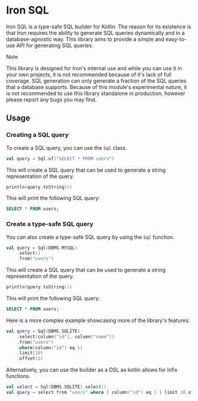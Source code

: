 # Iron SQL

Iron SQL is a type-safe SQL builder for Kotlin. The reason for its existence is that Iron requires
the ability to generate SQL queries dynamically and in a database-agnostic way. This library aims to
provide a simple and easy-to-use API for generating SQL queries. 

> [!NOTE]
> This library is designed for Iron's internal use and while you can use it in your own projects, it
> is not recommended because of it's lack of full coverage. SQL generation can only generate a
> fraction of the SQL queries that a database supports. Because of this module's experimental nature,
> it is not recommended to use this library standalone in production, however please report any bugs 
> you may find.

## Usage

### Creating a SQL query

To create a SQL query, you can use the `Sql` class.

```kotlin
val query = Sql.of("SELECT * FROM users")
```

This will create a SQL query that can be used to generate a string representation of the query.

```kotlin
println(query.toString())
```

This will print the following SQL query:

```sql
SELECT * FROM users;
```

### Create a type-safe SQL query

You can also create a type-safe SQL query by using the `Sql` function.

```kotlin
val query = Sql(DBMS.MYSQL)
    .select()
    .from("users")
```

This will create a SQL query that can be used to generate a string representation of the query.

```kotlin
println(query.toString())
```

This will print the following SQL query:

```sql
SELECT * FROM users;
```

Here is a more complex example showcasing more of the library's features:

```kotlin
val query = Sql(DBMS.SQLITE)
    .select(column("id"), column("name"))
    .from("users")
    .where(column("id") eq 1)
    .limit(10)
    .offset(5)
```

Alternatively, you can use the builder as a DSL as kotlin allows for infix functions.

```kotlin
val select = Sql(DBMS.SQLITE).select()
val query = select from "users" where { column("id") eq 1 } limit 10 offset 5
```